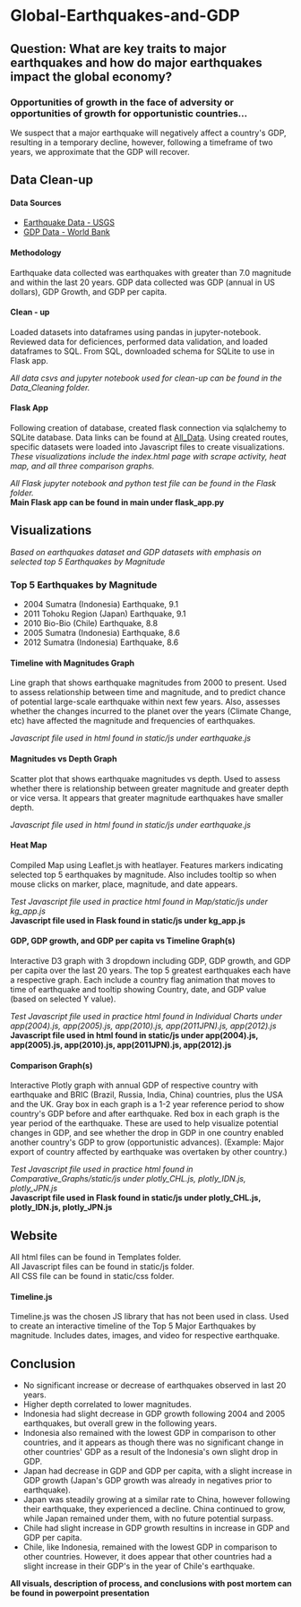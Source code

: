 # Global-Earthquakes-and-GDP
## Question: What are key traits to major earthquakes and how do major earthquakes impact the global economy?
### Opportunities of growth in the face of adversity or opportunities of growth for opportunistic countries...
We suspect that a major earthquake will negatively affect a country's GDP, resulting in a temporary decline, however, following a timeframe of two years, we approximate that the GDP will recover.

## Data Clean-up
#### Data Sources
* [Earthquake Data - USGS](https://earthquake.usgs.gov/fdsnws/event/1/)
* [GDP Data - World Bank](https://data.worldbank.org/indicator/NY.GDP.MKTP.PP.KD?end=2019&start=1991)

#### Methodology
Earthquake data collected was earthquakes with greater than 7.0 magnitude and within the last 20 years. 
GDP data collected was GDP (annual in US dollars), GDP Growth, and GDP per capita.

#### Clean - up
Loaded datasets into dataframes using pandas in jupyter-notebook. Reviewed data for deficiences, performed data validation, and loaded dataframes to SQL. 
From SQL, downloaded schema for SQLite to use in Flask app. 

*All data csvs and jupyter notebook used for clean-up can be found in the Data_Cleaning folder.*

#### Flask App
Following creation of database, created flask connection via sqlalchemy to SQLite database.
Data links can be found at [All_Data](http://127.0.0.1:5000/api/v1.0/all_data).
Using created routes, specific datasets were loaded into Javascript files to create visualizations.
*These visualizations include the index.html page with scrape activity, heat map, and all three comparison graphs.*

*All Flask jupyter notebook and python test file can be found in the Flask folder.* \
**Main Flask app can be found in main under flask_app.py**

## Visualizations
*Based on earthquakes dataset and GDP datasets with emphasis on selected top 5 Earthquakes by Magnitude*

### Top 5 Earthquakes by Magnitude
* 2004 Sumatra (Indonesia) Earthquake, 9.1
* 2011 Tohoku Region (Japan) Earthquake, 9.1
* 2010 Bio-Bio (Chile) Earthquake, 8.8
* 2005 Sumatra (Indonesia) Earthquake, 8.6
* 2012 Sumatra (Indonesia) Earthquake, 8.6

#### Timeline with Magnitudes Graph
Line graph that shows earthquake magnitudes from 2000 to present. 
Used to assess relationship between time and magnitude, and to predict chance of potential large-scale earthquake within next few years.
Also, assesses whether the changes incurred to the planet over the years (Climate Change, etc) have affected the magnitude and frequencies of earthquakes.

*Javascript file used in html found in static/js under earthquake.js*

#### Magnitudes vs Depth Graph
Scatter plot that shows earthquake magnitudes vs depth. 
Used to assess whether there is relationship between greater magnitude and greater depth or vice versa.
It appears that greater magnitude earthquakes have smaller depth. 

*Javascript file used in html found in static/js under earthquake.js*

#### Heat Map
Compiled Map using Leaflet.js with heatlayer. 
Features markers indicating selected top 5 earthquakes by magnitude. 
Also includes tooltip so when mouse clicks on marker, place, magnitude, and date appears.

*Test Javascript file used in practice html found in Map/static/js under kg_app.js* \
**Javascript file used in Flask found in static/js under kg_app.js**

#### GDP, GDP growth, and GDP per capita vs Timeline Graph(s)
Interactive D3 graph with 3 dropdown including GDP, GDP growth, and GDP per capita over the last 20 years.
The top 5 greatest earthquakes each have a respective graph.
Each include a country flag animation that moves to time of earthquake and tooltip showing Country, date, and GDP value (based on selected Y value). 

*Test Javascript file used in practice html found in Individual Charts under app(2004).js, app(2005).js, app(2010).js, app(2011JPN).js, app(2012).js* \
**Javascript file used in html found in static/js under app(2004).js, app(2005).js, app(2010).js, app(2011JPN).js, app(2012).js**

#### Comparison Graph(s)
Interactive Plotly graph with annual GDP of respective country with earthquake and BRIC (Brazil, Russia, India, China) countries, plus the USA and the UK.
Gray box in each graph is a 1-2 year reference period to show country's GDP before and after earthquake.
Red box in each graph is the year period of the earthquake. 
These are used to help visualize potential changes in GDP, and see whether the drop in GDP in one country enabled another country's GDP to grow (opportunistic advances). (Example: Major export of country affected by earthquake was overtaken by other country.)

*Test Javascript file used in practice html found in Comparative_Graphs/static/js under plotly_CHL.js, plotly_IDN.js, plotly_JPN.js* \
**Javascript file used in Flask found in static/js under plotly_CHL.js, plotly_IDN.js, plotly_JPN.js**

## Website
All html files can be found in Templates folder. \
All Javascript files can be found in static/js folder. \
All CSS file can be found in static/css folder. 

#### Timeline.js
Timeline.js was the chosen JS library that has not been used in class. 
Used to create an interactive timeline of the Top 5 Major Earthquakes by magnitude. 
Includes dates, images, and video for respective earthquake.

## Conclusion
* No significant increase or decrease of earthquakes observed in last 20 years.
* Higher depth correlated to lower magnitudes.
* Indonesia had slight decrease in GDP growth following 2004 and 2005 earthquakes, but overall grew in the following years.
* Indonesia also remained with the lowest GDP in comparison to other countries, and it appears as though there was no significant change in other countries' GDP as a result of the Indonesia's own slight drop in GDP.
* Japan had decrease in GDP and GDP per capita, with a slight increase in GDP growth (Japan's GDP growth was already in negatives prior to earthquake).
* Japan was steadily growing at a similar rate to China, however following their earthquake, they experienced a decline. China continued to grow, while Japan remained under them, with no future potential surpass. 
* Chile had slight increase in GDP growth resultins in increase in GDP and GDP per capita.
* Chile, like Indonesia, remained with the lowest GDP in comparison to other countries. However, it does appear that other countries had a slight increase in their GDP's in the year of Chile's earthquake.

**All visuals, description of process, and conclusions with post mortem can be found in powerpoint presentation**
